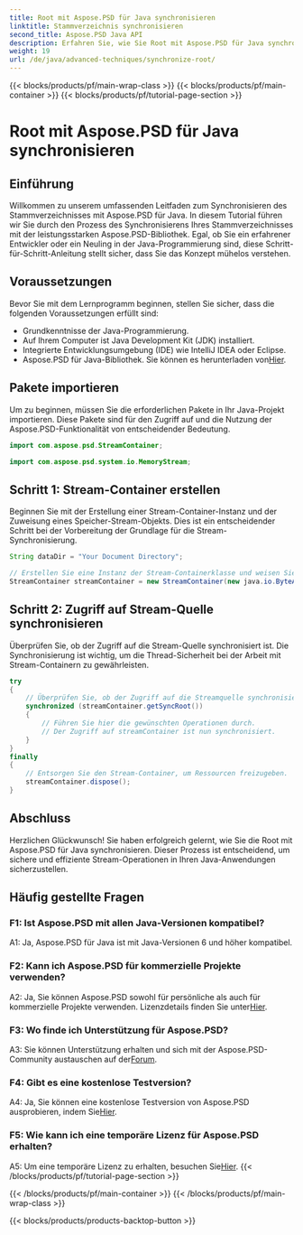 ```yaml
---
title: Root mit Aspose.PSD für Java synchronisieren
linktitle: Stammverzeichnis synchronisieren
second_title: Aspose.PSD Java API
description: Erfahren Sie, wie Sie Root mit Aspose.PSD für Java synchronisieren. Folgen Sie unserer Schritt-für-Schritt-Anleitung für effiziente Java-Stream-Operationen.
weight: 19
url: /de/java/advanced-techniques/synchronize-root/
---
```


{{< blocks/products/pf/main-wrap-class >}}
{{< blocks/products/pf/main-container >}}
{{< blocks/products/pf/tutorial-page-section >}}

# Root mit Aspose.PSD für Java synchronisieren

## Einführung

Willkommen zu unserem umfassenden Leitfaden zum Synchronisieren des Stammverzeichnisses mit Aspose.PSD für Java. In diesem Tutorial führen wir Sie durch den Prozess des Synchronisierens Ihres Stammverzeichnisses mit der leistungsstarken Aspose.PSD-Bibliothek. Egal, ob Sie ein erfahrener Entwickler oder ein Neuling in der Java-Programmierung sind, diese Schritt-für-Schritt-Anleitung stellt sicher, dass Sie das Konzept mühelos verstehen.

## Voraussetzungen

Bevor Sie mit dem Lernprogramm beginnen, stellen Sie sicher, dass die folgenden Voraussetzungen erfüllt sind:

- Grundkenntnisse der Java-Programmierung.
- Auf Ihrem Computer ist Java Development Kit (JDK) installiert.
- Integrierte Entwicklungsumgebung (IDE) wie IntelliJ IDEA oder Eclipse.
-  Aspose.PSD für Java-Bibliothek. Sie können es herunterladen von[Hier](https://releases.aspose.com/psd/java/).

## Pakete importieren

Um zu beginnen, müssen Sie die erforderlichen Pakete in Ihr Java-Projekt importieren. Diese Pakete sind für den Zugriff auf und die Nutzung der Aspose.PSD-Funktionalität von entscheidender Bedeutung.

```java
import com.aspose.psd.StreamContainer;

import com.aspose.psd.system.io.MemoryStream;
```

## Schritt 1: Stream-Container erstellen

Beginnen Sie mit der Erstellung einer Stream-Container-Instanz und der Zuweisung eines Speicher-Stream-Objekts. Dies ist ein entscheidender Schritt bei der Vorbereitung der Grundlage für die Stream-Synchronisierung.

```java
String dataDir = "Your Document Directory";

// Erstellen Sie eine Instanz der Stream-Containerklasse und weisen Sie ein Speicherstreamobjekt zu.
StreamContainer streamContainer = new StreamContainer(new java.io.ByteArrayInputStream(new byte[0]));
```

## Schritt 2: Zugriff auf Stream-Quelle synchronisieren

Überprüfen Sie, ob der Zugriff auf die Stream-Quelle synchronisiert ist. Die Synchronisierung ist wichtig, um die Thread-Sicherheit bei der Arbeit mit Stream-Containern zu gewährleisten.

```java
try
{
    // Überprüfen Sie, ob der Zugriff auf die Streamquelle synchronisiert ist.
    synchronized (streamContainer.getSyncRoot())
    {
        // Führen Sie hier die gewünschten Operationen durch.
        // Der Zugriff auf streamContainer ist nun synchronisiert.
    }
}
finally
{
    // Entsorgen Sie den Stream-Container, um Ressourcen freizugeben.
    streamContainer.dispose();
}
```

## Abschluss

Herzlichen Glückwunsch! Sie haben erfolgreich gelernt, wie Sie die Root mit Aspose.PSD für Java synchronisieren. Dieser Prozess ist entscheidend, um sichere und effiziente Stream-Operationen in Ihren Java-Anwendungen sicherzustellen.

## Häufig gestellte Fragen

### F1: Ist Aspose.PSD mit allen Java-Versionen kompatibel?

A1: Ja, Aspose.PSD für Java ist mit Java-Versionen 6 und höher kompatibel.

### F2: Kann ich Aspose.PSD für kommerzielle Projekte verwenden?

A2: Ja, Sie können Aspose.PSD sowohl für persönliche als auch für kommerzielle Projekte verwenden. Lizenzdetails finden Sie unter[Hier](https://purchase.aspose.com/buy).

### F3: Wo finde ich Unterstützung für Aspose.PSD?

 A3: Sie können Unterstützung erhalten und sich mit der Aspose.PSD-Community austauschen auf der[Forum](https://forum.aspose.com/c/psd/34).

### F4: Gibt es eine kostenlose Testversion?

 A4: Ja, Sie können eine kostenlose Testversion von Aspose.PSD ausprobieren, indem Sie[Hier](https://releases.aspose.com/).

### F5: Wie kann ich eine temporäre Lizenz für Aspose.PSD erhalten?

 A5: Um eine temporäre Lizenz zu erhalten, besuchen Sie[Hier](https://purchase.aspose.com/temporary-license/).
{{< /blocks/products/pf/tutorial-page-section >}}

{{< /blocks/products/pf/main-container >}}
{{< /blocks/products/pf/main-wrap-class >}}

{{< blocks/products/products-backtop-button >}}
